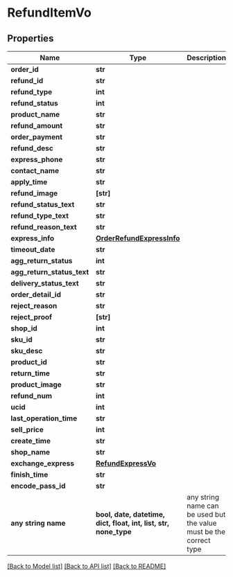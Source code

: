 # RefundItemVo


## Properties
Name | Type | Description | Notes
------------ | ------------- | ------------- | -------------
**order_id** | **str** |  | [optional] 
**refund_id** | **str** |  | [optional] 
**refund_type** | **int** |  | [optional] 
**refund_status** | **int** |  | [optional] 
**product_name** | **str** |  | [optional] 
**refund_amount** | **str** |  | [optional] 
**order_payment** | **str** |  | [optional] 
**refund_desc** | **str** |  | [optional] 
**express_phone** | **str** |  | [optional] 
**contact_name** | **str** |  | [optional] 
**apply_time** | **str** |  | [optional] 
**refund_image** | **[str]** |  | [optional] 
**refund_status_text** | **str** |  | [optional] 
**refund_type_text** | **str** |  | [optional] 
**refund_reason_text** | **str** |  | [optional] 
**express_info** | [**OrderRefundExpressInfo**](OrderRefundExpressInfo.md) |  | [optional] 
**timeout_date** | **str** |  | [optional] 
**agg_return_status** | **int** |  | [optional] 
**agg_return_status_text** | **str** |  | [optional] 
**delivery_status_text** | **str** |  | [optional] 
**order_detail_id** | **str** |  | [optional] 
**reject_reason** | **str** |  | [optional] 
**reject_proof** | **[str]** |  | [optional] 
**shop_id** | **int** |  | [optional] 
**sku_id** | **str** |  | [optional] 
**sku_desc** | **str** |  | [optional] 
**product_id** | **str** |  | [optional] 
**return_time** | **str** |  | [optional] 
**product_image** | **str** |  | [optional] 
**refund_num** | **int** |  | [optional] 
**ucid** | **int** |  | [optional] 
**last_operation_time** | **str** |  | [optional] 
**sell_price** | **int** |  | [optional] 
**create_time** | **str** |  | [optional] 
**shop_name** | **str** |  | [optional] 
**exchange_express** | [**RefundExpressVo**](RefundExpressVo.md) |  | [optional] 
**finish_time** | **str** |  | [optional] 
**encode_pass_id** | **str** |  | [optional] 
**any string name** | **bool, date, datetime, dict, float, int, list, str, none_type** | any string name can be used but the value must be the correct type | [optional]

[[Back to Model list]](../README.md#documentation-for-models) [[Back to API list]](../README.md#documentation-for-api-endpoints) [[Back to README]](../README.md)


